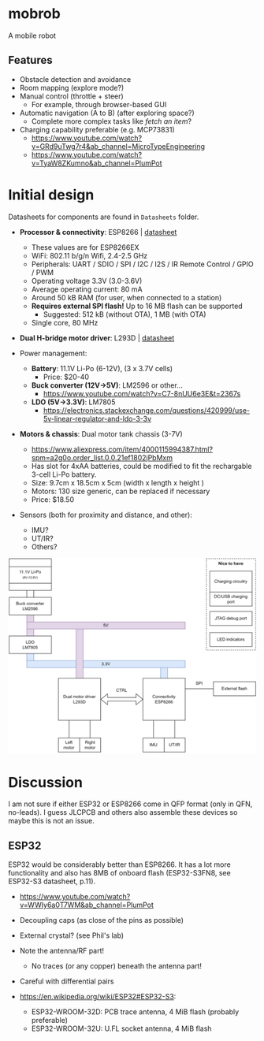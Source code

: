 # mobrob

A mobile robot 

## Features

* Obstacle detection and avoidance
* Room mapping (explore mode?)
* Manual control (throttle + steer)
  * For example, through browser-based GUI
* Automatic navigation (A to B) (after exploring space?)
  * Complete more complex tasks like _fetch an item_?
* Charging capability preferable (e.g. MCP73831)
  * https://www.youtube.com/watch?v=GRd9uTwg7r4&ab_channel=MicroTypeEngineering
  * https://www.youtube.com/watch?v=TyaW8ZKumno&ab_channel=PlumPot


# Initial design

Datasheets for components are found in `Datasheets` folder.

* **Processor & connectivity**: ESP8266 | [datasheet](datasheets/ESP8266EX_datasheet-v4.4.pdf)
  * These values are for ESP8266EX
  * WiFi: 802.11 b/g/n Wifi, 2.4-2.5 GHz
  * Peripherals: UART / SDIO / SPI / I2C / I2S / IR Remote Control / GPIO / PWM
  * Operating voltage 3.3V (3.0-3.6V)
  * Average operating current: 80 mA
  * Around 50 kB RAM (for user, when connected to a station)
  * **Requires external SPI flash!** Up to 16 MB flash can be supported
    * Suggested: 512 kB (without OTA), 1 MB (with OTA)
  * Single core, 80 MHz
* **Dual H-bridge motor driver**: L293D | [datasheet](datasheets/L293x_datasheet.pdf)
* Power management:
  * **Battery**: 11.1V Li-Po (6-12V), (3 x 3.7V cells)
    * Price: $20-40
  * **Buck converter (12V->5V)**: LM2596 or other...
    * https://www.youtube.com/watch?v=C7-8nUU6e3E&t=2367s
  * **LDO (5V->3.3V)**: LM7805
    * https://electronics.stackexchange.com/questions/420999/use-5v-linear-regulator-and-ldo-3-3v

* **Motors & chassis**: Dual motor tank chassis (3-7V)
  * https://www.aliexpress.com/item/4000115994387.html?spm=a2g0o.order_list.0.0.21ef1802jPbMxm
  * Has slot for 4xAA batteries, could be modified to fit the rechargable 3-cell Li-Po battery.
  * Size: 9.7cm x 18.5cm x 5cm (width x length x height )
  * Motors: 130 size generic, can be replaced if necessary
  * Price: $18.50

* Sensors (both for proximity and distance, and other):
  * IMU?
  * UT/IR?
  * Others?

<img src="docs/initial_design_schematic.png" alt="Initial design." />

# Discussion

I am not sure if either ESP32 or ESP8266 come in QFP format (only in QFN, no-leads). I guess JLCPCB and others also assemble these devices so maybe this is not an issue.

## ESP32
ESP32 would be considerably better than ESP8266. It has a lot more functionality and also has 8MB of onboard flash (ESP32-S3FN8, see ESP32-S3 datasheet, p.11).

* https://www.youtube.com/watch?v=WWIy6a0T7WM&ab_channel=PlumPot
* Decoupling caps (as close of the pins as possible)
* External crystal? (see Phil's lab)
* Note the antenna/RF part!
  * No traces (or any copper) beneath the antenna part!
* Careful with differential pairs

* https://en.wikipedia.org/wiki/ESP32#ESP32-S3:
  * ESP32-WROOM-32D: PCB trace antenna, 4 MiB flash (probably preferable)
  * ESP32-WROOM-32U: U.FL socket antenna, 4 MiB flash
